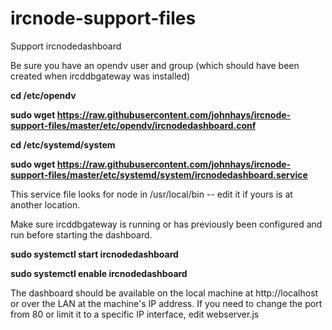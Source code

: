 # ircnode-support-files
Support ircnodedashboard

Be sure you have an opendv user and group (which should have been created when ircddbgateway was installed)

**cd /etc/opendv**

**sudo wget https://raw.githubusercontent.com/johnhays/ircnode-support-files/master/etc/opendv/ircnodedashboard.conf**

**cd /etc/systemd/system**

**sudo wget https://raw.githubusercontent.com/johnhays/ircnode-support-files/master/etc/systemd/system/ircnodedashboard.service**

This service file looks for node in /usr/local/bin -- edit it if yours is at another location.

Make sure ircddbgateway is running or has previously been configured and run before starting the dashboard.

**sudo systemctl start ircnodedashboard**

**sudo systemctl enable ircnodedashboard**

The dashboard should be available on the local machine at http://localhost or over the LAN at the machine's IP address.  If you need to change the port from 80 or limit it to a specific IP interface, edit webserver.js
